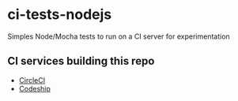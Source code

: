 # ci-tests-nodejs

Simples Node/Mocha tests to run on a CI server for experimentation

## CI services building this repo

- [CircleCI](https://circleci.com/gh/paulodiovani/ci-tests-nodejs)
- [Codeship](https://codeship.com/projects/95784)
